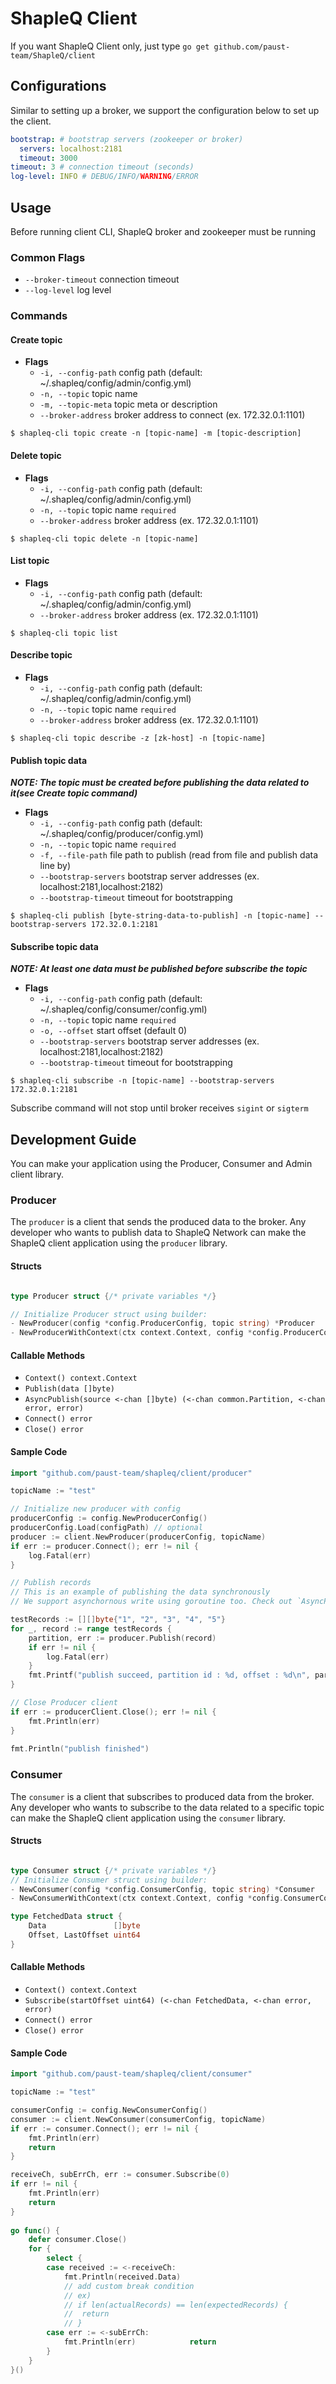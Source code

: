 # ShapleQ Client
If you want ShapleQ Client only, just type `go get github.com/paust-team/ShapleQ/client`

## Configurations
Similar to setting up a broker, we support the configuration below to set up the client.

```yaml
bootstrap: # bootstrap servers (zookeeper or broker)
  servers: localhost:2181 
  timeout: 3000
timeout: 3 # connection timeout (seconds)
log-level: INFO # DEBUG/INFO/WARNING/ERROR
```

## Usage
Before running client CLI, ShapleQ broker and zookeeper must be running

### Common Flags
- `--broker-timeout` connection timeout
- `--log-level` log level

### Commands
#### Create topic
- **Flags**
	- `-i, --config-path` config path (default: ~/.shapleq/config/admin/config.yml)
	- `-n, --topic` topic name
	- `-m, --topic-meta` topic meta or description
	- `--broker-address` broker address to connect (ex. 172.32.0.1:1101)

```shell
$ shapleq-cli topic create -n [topic-name] -m [topic-description]
```

#### Delete topic
- **Flags**
	- `-i, --config-path` config path (default: ~/.shapleq/config/admin/config.yml)
	- `-n, --topic` topic name `required`
	- `--broker-address` broker address (ex. 172.32.0.1:1101)

```shell
$ shapleq-cli topic delete -n [topic-name]
```

#### List topic
- **Flags**
	- `-i, --config-path` config path (default: ~/.shapleq/config/admin/config.yml)
	- `--broker-address` broker address (ex. 172.32.0.1:1101)
	
```shell
$ shapleq-cli topic list
```

#### Describe topic
- **Flags**
	- `-i, --config-path` config path (default: ~/.shapleq/config/admin/config.yml)
	- `-n, --topic` topic name `required`
	- `--broker-address` broker address (ex. 172.32.0.1:1101)

```shell
$ shapleq-cli topic describe -z [zk-host] -n [topic-name]
```

#### Publish topic data
***NOTE: The topic must be created before publishing the data related to it(see Create topic command)***
- **Flags**
	- `-i, --config-path` config path (default: ~/.shapleq/config/producer/config.yml)
	- `-n, --topic` topic name `required`
	- `-f, --file-path` file path to publish (read from file and publish data line by)
	- `--bootstrap-servers` bootstrap server addresses (ex. localhost:2181,localhost:2182)
	- `--bootstrap-timeout` timeout for bootstrapping

```shell
$ shapleq-cli publish [byte-string-data-to-publish] -n [topic-name] --bootstrap-servers 172.32.0.1:2181
```

#### Subscribe topic data
***NOTE: At least one data must be published before subscribe the topic***
- **Flags**
	- `-i, --config-path` config path (default: ~/.shapleq/config/consumer/config.yml)
	- `-n, --topic` topic name `required`
	- `-o, --offset` start offset (default 0)
	- `--bootstrap-servers` bootstrap server addresses (ex. localhost:2181,localhost:2182)
	- `--bootstrap-timeout` timeout for bootstrapping
	
```shell
$ shapleq-cli subscribe -n [topic-name] --bootstrap-servers 172.32.0.1:2181
```

Subscribe command will not stop until broker receives `sigint` or `sigterm`

## Development Guide
You can make your application using the Producer, Consumer and Admin client library.

### Producer
The `producer` is a client that sends the produced data to the broker. Any developer who wants to publish data to ShapleQ Network can make the ShapleQ client application using the `producer` library.

#### Structs

```go

type Producer struct {/* private variables */}

// Initialize Producer struct using builder: 
- NewProducer(config *config.ProducerConfig, topic string) *Producer
- NewProducerWithContext(ctx context.Context, config *config.ProducerConfig, topic string)

```

#### Callable Methods
- `Context() context.Context`
- `Publish(data []byte)`
- `AsyncPublish(source <-chan []byte) (<-chan common.Partition, <-chan error, error)`
- `Connect() error`
- `Close() error`

#### Sample Code

```go
import "github.com/paust-team/shapleq/client/producer"

topicName := "test"

// Initialize new producer with config
producerConfig := config.NewProducerConfig()
producerConfig.Load(configPath) // optional
producer := client.NewProducer(producerConfig, topicName)
if err := producer.Connect(); err != nil {
	log.Fatal(err)
}

// Publish records
// This is an example of publishing the data synchronously
// We support asynchornous write using goroutine too. Check out `AsyncPublish`.

testRecords := [][]byte{"1", "2", "3", "4", "5"}
for _, record := range testRecords {
	partition, err := producer.Publish(record)
	if err != nil {
		log.Fatal(err)
	}
	fmt.Printf("publish succeed, partition id : %d, offset : %d\n", partition.Id, partition.Offset)
}

// Close Producer client
if err := producerClient.Close(); err != nil {
	fmt.Println(err)
}
			
fmt.Println("publish finished")
```

### Consumer
The `consumer` is a client that subscribes to produced data from the broker. Any developer who wants to subscribe to the data related to a specific topic can make the ShapleQ client application using the `consumer` library.

#### Structs

```go

type Consumer struct {/* private variables */}
// Initialize Consumer struct using builder: 
- NewConsumer(config *config.ConsumerConfig, topic string) *Consumer
- NewConsumerWithContext(ctx context.Context, config *config.ConsumerConfig, topic string) *Consumer

type FetchedData struct {
	Data               []byte
	Offset, LastOffset uint64
}
```

#### Callable Methods
- `Context() context.Context`
- `Subscribe(startOffset uint64) (<-chan FetchedData, <-chan error, error)`
- `Connect() error`
- `Close() error`

#### Sample Code

```go
import "github.com/paust-team/shapleq/client/consumer"

topicName := "test"

consumerConfig := config.NewConsumerConfig()
consumer := client.NewConsumer(consumerConfig, topicName)
if err := consumer.Connect(); err != nil {
	fmt.Println(err)
	return
}

receiveCh, subErrCh, err := consumer.Subscribe(0)
if err != nil {
	fmt.Println(err)
	return
}
      
go func() {
	defer consumer.Close()
	for {
		select {
		case received := <-receiveCh:
			fmt.Println(received.Data)
			// add custom break condition
			// ex)
			// if len(actualRecords) == len(expectedRecords) {
			//	return
			// }
		case err := <-subErrCh:
			fmt.Println(err)			return
		}
	}
}()

```

